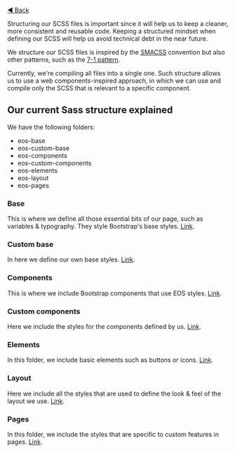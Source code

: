 [◀️ Back](https://gitlab.com/SUSE-UIUX/eos/wikis/home#writing-code)


Structuring our SCSS files is important since it will help us to keep a cleaner, more consistent and reusable code. Keeping a structured mindset when defining our SCSS will help us avoid technical debt in the near future.

We structure our SCSS files is inspired by the [SMACSS](https://smacss.com) convention but also other patterns, such as the [7-1 pattern](https://sass-guidelin.es/#the-7-1-pattern).

Currently, we're compiling all files into a single one. Such structure allows us to use a web components-inspired approach, in which we can use and compile only the SCSS that is relevant to a specific component.

## Our current Sass structure explained
We have the following folders:
* eos-base
* eos-custom-base
* eos-components
* eos-custom-components
* eos-elements
* eos-layout
* eos-pages

### Base
This is where we define all those essential bits of our page, such as variables & typography. They style Bootstrap's base styles. [Link](https://gitlab.com/SUSE-UIUX/eos/tree/master/assets/stylesheets/eos-base).

### Custom base
In here we define our own base styles. [Link](https://gitlab.com/SUSE-UIUX/eos/tree/master/assets/stylesheets/eos-custom-base).

### Components
This is where we include Bootstrap components that use EOS styles. [Link](https://gitlab.com/SUSE-UIUX/eos/tree/master/assets/stylesheets/eos-components).

### Custom components
Here we include the styles for the components defined by us. [Link](https://gitlab.com/SUSE-UIUX/eos/tree/master/assets/stylesheets/eos-custom-components).

### Elements
In this folder, we include basic elements such as buttons or icons. [Link](https://gitlab.com/SUSE-UIUX/eos/tree/master/assets/stylesheets/eos-elements).

### Layout
Here we include all the styles that are used to define the look & feel of the layout we use. [Link](https://gitlab.com/SUSE-UIUX/eos/tree/master/assets/stylesheets/eos-layout).

### Pages
In this folder, we include the styles that are specific to custom features in pages. [Link](https://gitlab.com/SUSE-UIUX/eos/tree/master/assets/stylesheets/eos-pages).